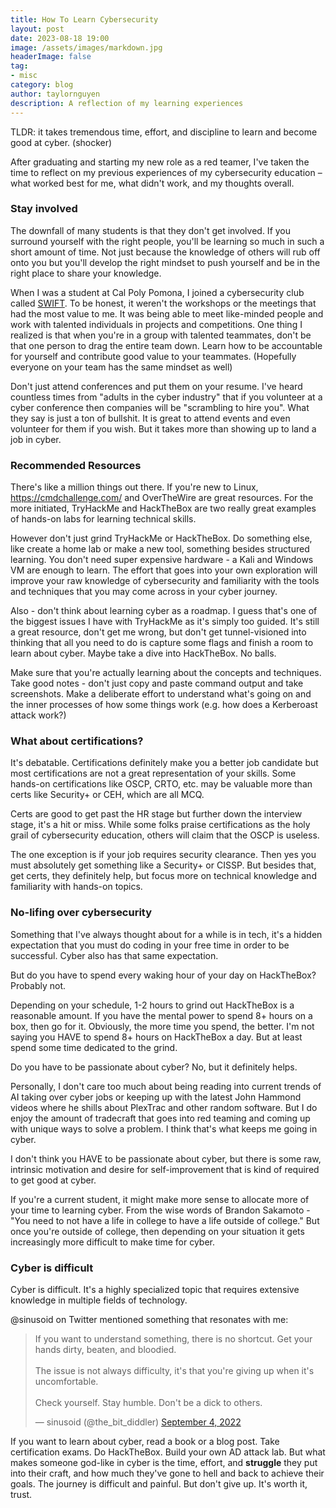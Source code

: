 ```yaml
---
title: How To Learn Cybersecurity
layout: post
date: 2023-08-18 19:00
image: /assets/images/markdown.jpg
headerImage: false
tag:
- misc
category: blog
author: taylornguyen
description: A reflection of my learning experiences
---
```


TLDR: it takes tremendous time, effort, and discipline to learn and become good at cyber. (shocker)

After graduating and starting my new role as a red teamer, I've taken the time to reflect on my previous experiences of my cybersecurity education – what worked best for me, what didn't work, and my thoughts overall.

### Stay involved

The downfall of many students is that they don't get involved. If you surround yourself with the right people, you'll be learning so much in such a short amount of time. Not just because the knowledge of others will rub off onto you but you'll develop the right mindset to push yourself and be in the right place to share your knowledge.

When I was a student at Cal Poly Pomona, I joined a cybersecurity club called [SWIFT](https://www.calpolyswift.org/). To be honest, it weren't the workshops or the meetings that had the most value to me. It was being able to meet like-minded people and work with talented individuals in projects and competitions. One thing I realized is that when you're in a group with talented teammates, don't be that one person to drag the entire team down. Learn how to be accountable for yourself and contribute good value to your teammates. (Hopefully everyone on your team has the same mindset as well)

Don't just attend conferences and put them on your resume. I've heard countless times from "adults in the cyber industry" that if you volunteer at a cyber conference then companies will be "scrambling to hire you". What they say is just a ton of bullshit. It is great to attend events and even volunteer for them if you wish. But it takes more than showing up to land a job in cyber.

### Recommended Resources

There's like a million things out there. If you're new to Linux, https://cmdchallenge.com/ and OverTheWire are great resources. For the more initiated, TryHackMe and HackTheBox are two really great examples of hands-on labs for learning technical skills.

However don't just grind TryHackMe or HackTheBox. Do something else, like create a home lab or make a new tool, something besides structured learning. You don't need super expensive hardware - a Kali and Windows VM are enough to learn. The effort that goes into your own exploration will improve your raw knowledge of cybersecurity and familiarity with the tools and techniques that you may come across in your cyber journey.

Also - don't think about learning cyber as a roadmap. I guess that's one of the biggest issues I have with TryHackMe as it's simply too guided. It's still a great resource, don't get me wrong, but don't get tunnel-visioned into thinking that all you need to do is capture some flags and finish a room to learn about cyber. Maybe take a dive into HackTheBox. No balls.

Make sure that you're actually learning about the concepts and techniques. Take good notes - don't just copy and paste command output and take screenshots. Make a deliberate effort to understand what's going on and the inner processes of how some things work (e.g. how does a Kerberoast attack work?)

### What about certifications?

It's debatable. Certifications definitely make you a better job candidate but most certifications are not a great representation of your skills. Some hands-on certifications like OSCP, CRTO, etc. may be valuable more than certs like Security+ or CEH, which are all MCQ.

Certs are good to get past the HR stage but further down the interview stage, it's a hit or miss. While some folks praise certifications as the holy grail of cybersecurity education, others will claim that the OSCP is useless.

The one exception is if your job requires security clearance. Then yes you must absolutely get something like a Security+ or CISSP. But besides that, get certs, they definitely help, but focus more on technical knowledge and familiarity with hands-on topics.

### No-lifing over cybersecurity

Something that I've always thought about for a while is in tech, it's a hidden expectation that you must do coding in your free time in order to be successful. Cyber also has that same expectation.

But do you have to spend every waking hour of your day on HackTheBox? Probably not. 

Depending on your schedule, 1-2 hours to grind out HackTheBox is a reasonable amount. If you have the mental power to spend 8+ hours on a box, then go for it. Obviously, the more time you spend, the better. I'm not saying you HAVE to spend 8+ hours on HackTheBox a day. But at least spend some time dedicated to the grind.

Do you have to be passionate about cyber? No, but it definitely helps.

Personally, I don't care too much about being reading into current trends of AI taking over cyber jobs or keeping up with the latest John Hammond videos where he shills about PlexTrac and other random software. But I do enjoy the amount of tradecraft that goes into red teaming and coming up with unique ways to solve a problem. I think that's what keeps me going in cyber.

I don't think you HAVE to be passionate about cyber, but there is some raw, intrinsic motivation and desire for self-improvement that is kind of required to get good at cyber.

If you're a current student, it might make more sense to allocate more of your time to learning cyber. From the wise words of Brandon Sakamoto - "You need to not have a life in college to have a life outside of college." But once you're outside of college, then depending on your situation it gets increasingly more difficult to make time for cyber.

### Cyber is difficult

Cyber is difficult. It's a highly specialized topic that requires extensive knowledge in multiple fields of technology.

@sinusoid on Twitter mentioned something that resonates with me:

<blockquote class="twitter-tweet"><p lang="en" dir="ltr">If you want to understand something, there is no shortcut. Get your hands dirty, beaten, and bloodied.<br><br>The issue is not always difficulty, it&#39;s that you&#39;re giving up when it&#39;s uncomfortable.<br><br>Check yourself. Stay humble. Don&#39;t be a dick to others.</p>&mdash; sinusoid (@the_bit_diddler) <a href="https://twitter.com/the_bit_diddler/status/1566457570121977870?ref_src=twsrc%5Etfw">September 4, 2022</a></blockquote> <script async src="https://platform.twitter.com/widgets.js" charset="utf-8"></script>

If you want to learn about cyber, read a book or a blog post. Take certification exams. Do HackTheBox. Build your own AD attack lab. But what makes someone god-like in cyber is the time, effort, and **struggle** they put into their craft, and how much they've gone to hell and back to achieve their goals. The journey is difficult and painful. But don't give up. It's worth it, trust.
